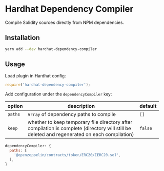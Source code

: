 # Hardhat Dependency Compiler

Compile Solidity sources directly from NPM dependencies.

## Installation

```bash
yarn add --dev hardhat-dependency-compiler
```

## Usage

Load plugin in Hardhat config:

```javascript
require('hardhat-dependency-compiler');
```

Add configuration under the `dependencyCompiler` key:

| option | description | default |
|-|-|-|
| `paths` | `Array` of dependency paths to compile | `[]` |
| `keep` | whether to keep temporary file directory after compilation is complete (directory will still be deleted and regenerated on each compilation)| `false` |

```javascript
dependencyCompiler: {
  paths: [
    '@openzeppelin/contracts/token/ERC20/IERC20.sol',
  ],
}
```

